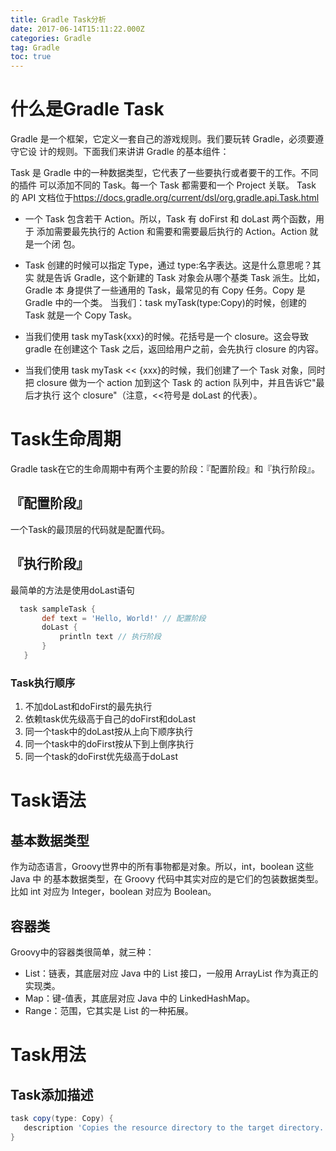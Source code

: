 ```yaml
---
title: Gradle Task分析
date: 2017-06-14T15:11:22.000Z
categories: Gradle
tag: Gradle
toc: true
---
```


# 什么是Gradle Task

Gradle 是一个框架，它定义一套自己的游戏规则。我们要玩转 Gradle，必须要遵守它设 计的规则。下面我们来讲讲 Gradle 的基本组件：

Task 是 Gradle 中的一种数据类型，它代表了一些要执行或者要干的工作。不同的插件 可以添加不同的 Task。每一个 Task 都需要和一个 Project 关联。 Task 的 API 文档位于<https://docs.gradle.org/current/dsl/org.gradle.api.Task.html>

- 一个 Task 包含若干 Action。所以，Task 有 doFirst 和 doLast 两个函数，用于 添加需要最先执行的 Action 和需要和需要最后执行的 Action。Action 就是一个闭 包。

- Task 创建的时候可以指定 Type，通过 type:名字表达。这是什么意思呢？其实 就是告诉 Gradle，这个新建的 Task 对象会从哪个基类 Task 派生。比如，Gradle 本 身提供了一些通用的 Task，最常见的有 Copy 任务。Copy 是 Gradle 中的一个类。 当我们：task myTask(type:Copy)的时候，创建的 Task 就是一个 Copy Task。

- 当我们使用 task myTask{xxx}的时候。花括号是一个 closure。这会导致 gradle 在创建这个 Task 之后，返回给用户之前，会先执行 closure 的内容。

- 当我们使用 task myTask << {xxx}的时候，我们创建了一个 Task 对象，同时把 closure 做为一个 action 加到这个 Task 的 action 队列中，并且告诉它"最后才执行 这个 closure"（注意，<<符号是 doLast 的代表）。

<!-- more -->

# Task生命周期

Gradle task在它的生命周期中有两个主要的阶段：『配置阶段』和『执行阶段』。

## 『配置阶段』

一个Task的最顶层的代码就是配置代码。

## 『执行阶段』

最简单的方法是使用doLast语句

```groovy
  task sampleTask {
       def text = 'Hello, World!' // 配置阶段
       doLast {
           println text // 执行阶段
       }
   }
```

### Task执行顺序

1. 不加doLast和doFirst的最先执行
2. 依赖task优先级高于自己的doFirst和doLast
3. 同一个task中的doLast按从上向下顺序执行
4. 同一个task中的doFirst按从下到上倒序执行
5. 同一个task的doFirst优先级高于doLast

# Task语法

## 基本数据类型

作为动态语言，Groovy世界中的所有事物都是对象。所以，int，boolean 这些 Java 中 的基本数据类型，在 Groovy 代码中其实对应的是它们的包装数据类型。比如 int 对应为 Integer，boolean 对应为 Boolean。

## 容器类

Groovy中的容器类很简单，就三种：

- List：链表，其底层对应 Java 中的 List 接口，一般用 ArrayList 作为真正的实现类。
- Map：键-值表，其底层对应 Java 中的 LinkedHashMap。
- Range：范围，它其实是 List 的一种拓展。

# Task用法

## Task添加描述

```groovy
task copy(type: Copy) {
   description 'Copies the resource directory to the target directory.'
}
```
